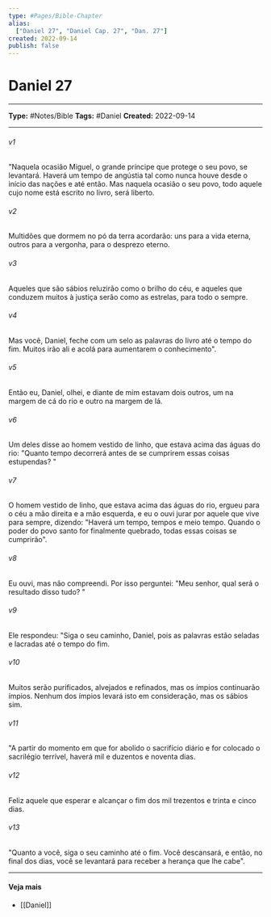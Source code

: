 ```yaml
---
type: #Pages/Bible-Chapter
alias:
  ["Daniel 27", "Daniel Cap. 27", "Dan. 27"]
created: 2022-09-14
publish: false
---
```


# Daniel 27

---

**Type:** #Notes/Bible
**Tags:** #Daniel
**Created:** 2022-09-14

---

###### v1
"Naquela ocasião Miguel, o grande príncipe que protege o seu povo, se levantará. Haverá um tempo de angústia tal como nunca houve desde o início das nações e até então. Mas naquela ocasião o seu povo, todo aquele cujo nome está escrito no livro, será liberto.
###### v2
Multidões que dormem no pó da terra acordarão: uns para a vida eterna, outros para a vergonha, para o desprezo eterno.
###### v3
Aqueles que são sábios reluzirão como o brilho do céu, e aqueles que conduzem muitos à justiça serão como as estrelas, para todo o sempre.
###### v4
Mas você, Daniel, feche com um selo as palavras do livro até o tempo do fim. Muitos irão ali e acolá para aumentarem o conhecimento".
###### v5
Então eu, Daniel, olhei, e diante de mim estavam dois outros, um na margem de cá do rio e outro na margem de lá.
###### v6
Um deles disse ao homem vestido de linho, que estava acima das águas do rio: "Quanto tempo decorrerá antes de se cumprirem essas coisas estupendas? "
###### v7
O homem vestido de linho, que estava acima das águas do rio, ergueu para o céu a mão direita e a mão esquerda, e eu o ouvi jurar por aquele que vive para sempre, dizendo: "Haverá um tempo, tempos e meio tempo. Quando o poder do povo santo for finalmente quebrado, todas essas coisas se cumprirão".
###### v8
Eu ouvi, mas não compreendi. Por isso perguntei: "Meu senhor, qual será o resultado disso tudo? "
###### v9
Ele respondeu: "Siga o seu caminho, Daniel, pois as palavras estão seladas e lacradas até o tempo do fim.
###### v10
Muitos serão purificados, alvejados e refinados, mas os ímpios continuarão ímpios. Nenhum dos ímpios levará isto em consideração, mas os sábios sim.
###### v11
"A partir do momento em que for abolido o sacrifício diário e for colocado o sacrilégio terrível, haverá mil e duzentos e noventa dias.
###### v12
Feliz aquele que esperar e alcançar o fim dos mil trezentos e trinta e cinco dias.
###### v13
"Quanto a você, siga o seu caminho até o fim. Você descansará, e então, no final dos dias, você se levantará para receber a herança que lhe cabe".


---

#### Veja mais

- [[Daniel]]

